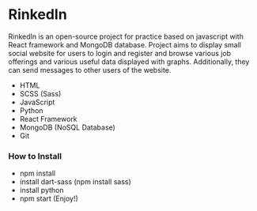 # RinkedIn <br />
RinkedIn is an open-source project for practice based on javascript with React framework and MongoDB database. Project aims to display small social website for users to login and register and browse various job offerings and various useful data displayed with graphs. Additionally, they can send messages to other users of the website.


- HTML
- SCSS (Sass)
- JavaScript
- Python
- React Framework
- MongoDB (NoSQL Database)
- Git


### How to Install<br />
- npm install
- install dart-sass (npm install sass)
- install python
- npm start (Enjoy!)